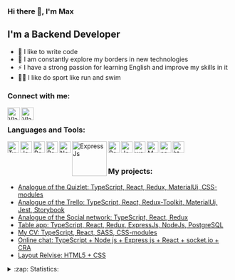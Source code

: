 ### Hi there 👋, I'm Max

## I'm a Backend Developer
- 💪 I like to write code
- 🥅 I am constantly explore my borders in new technologies
- ⚡ I have a strong passion for learning English and improve my skills in it
- 🤹🏽 I like do sport like run and swim

### Connect with me:
[<img align="left" alt="VladKalachev | Instagram" width="28px" src="https://cdn.jsdelivr.net/npm/simple-icons@v3/icons/telegram.svg"/>][telegram]

[<img align="left" alt="VladKalachev | LinkedIn" width="28px" src="https://cdn.jsdelivr.net/npm/simple-icons@v3/icons/linkedin.svg" />][linkedin]



<br />

### Languages and Tools:

<img align="left" alt="TypeScript" width="26px" src="https://user-images.githubusercontent.com/86874546/174585863-8aae9204-79f0-49c9-a3ba-bc2855d71511.png" />
<img align="left" alt="JavaScript" width="26px" src="https://user-images.githubusercontent.com/86874546/174587720-9afca845-64db-4a9c-b449-d8535e06d1b1.png" />
<img align="left" alt="React" width="26px" src="https://user-images.githubusercontent.com/86874546/174587848-c7249265-28c8-48bf-aed4-c17f26752de4.png" />
<img align="left" alt="Redux" width="26px" src="https://user-images.githubusercontent.com/86874546/174587914-d455f807-e424-41c9-af59-ace036725ad3.png" />
<img align="left" alt="NodeJs" width="26px" src="https://user-images.githubusercontent.com/86874546/174588039-b8976284-cdd0-4cea-a999-dbd6d2f0344c.png" />
<img align="left" alt="ExpressJs" width="78px" src="https://user-images.githubusercontent.com/86874546/174589826-e224dfee-4edf-4775-a0ec-48569ffe604e.png" />
<img align="left" alt="PostgreSQL" width="26px" src="https://user-images.githubusercontent.com/86874546/174588229-b2f42445-4c72-4949-a4f5-51b677714754.png" />
<img align="left" alt="Jest" width="26px" src="https://user-images.githubusercontent.com/86874546/174588390-3d61da8b-a8a5-4780-a56c-1abb198be7f9.png" />
<img align="left" alt="webstorm" width="26px" src="https://user-images.githubusercontent.com/86874546/174590065-846e2ea1-92f8-42f7-8195-eec819f3a6d5.png" />
<img align="left" alt="MUI" width="26px" src="https://user-images.githubusercontent.com/86874546/174590147-9c095e0a-e5eb-4b01-b7dd-d675d3d75ab6.png" />
<img align="left" alt="sass" width="26px" src="https://user-images.githubusercontent.com/86874546/174590235-c86c4c40-c28f-4acc-b301-92dc016879c5.png" />
<img align="left" alt="html5" width="26px" src="https://user-images.githubusercontent.com/86874546/174590344-f5839898-fe27-4b8d-83c5-9e6dcd629591.png" />

<br />
<br />


### My projects:
<!-- BLOG-POST-LIST:START -->
- [Analogue of the Quizlet: TypeScript, React, Redux, MaterialUi, CSS-modules](https://roman160784.github.io/cards/#/login)
- [Analogue of the Trello: TypeScript, React, Redux-Toolkit, MaterialUi, Jest, Storybook](https://maxof.github.io/todoLists/#/login)
- [Analogue of the Social network: TypeScript, React, Redux](https://maxof.github.io/socialNetwork/#/login)
- [Table app: TypeScript, React, Redux, ExpressJs, NodeJs, PostgreSQL](https://github.com/MaxOF/table-app)
- [My CV: TypeScript, React, SASS, CSS-modules](https://maxof.github.io/CV/)
- [Online chat: TypeScript + Node js + Express js + React + socket.io + CRA](https://github.com/MaxOF/online-chat-app)
- [Layout Relvise: HTML5 + CSS](https://maxof.github.io/finance-consultancy/)


<!-- BLOG-POST-LIST:END -->


<details>
  <summary>:zap: Statistics:</summary>
   <img align="left" alt="codeSTACKr's GitHub Stats" src="https://github-readme-stats.vercel.app/api/top-langs/?username=MaxOF&langs_count=8&layout=compact" />
</details>

[linkedin]: https://www.linkedin.com/in/maxim-filippov-8b194022a/
[telegram]: https://t.me/maxkaysarow

